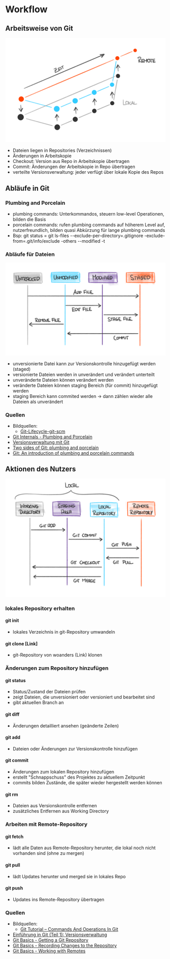# Workflow

## Arbeitsweise von Git
![Git-Workflow](Git-Workflow.png "Git-Workflow")

* Dateien liegen in Repositories (Verzeichnissen)
* Änderungen in Arbeitskopie
* Checkout: Version aus Repo in Arbeitskopie übertragen
* Commit: Änderungen der Arbeitskopie in Repo übertragen
* verteilte Versionsverwaltung: jeder verfügt über lokale Kopie des Repos

## Abläufe in Git

### Plumbing and Porcelain
* plumbing commands: Unterkommandos, steuern low-level Operationen, bilden die Basis
* porcelain commands: rufen plumbing commands auf höherem Level auf, nutzerfreundlich, bilden quasi Abkürzung für lange plumbing commands
* Bsp: git status = git ls-files --exclude-per-directory=.gitignore -exclude-from=.git/info/exclude -others --modified -t

### Abläufe für Dateien
![Git-Lifecycle](Git-Lifecycle.png "Git-Lifecycle")

* unversionierte Datei kann zur Versionskontrolle hinzugefügt werden (staged)
* versionierte Dateien werden in unverändert und verändert unterteilt
* unveränderte Dateien können verändert werden
* veränderte Dateien können staging Bereich (für commit) hinzugefügt werden
* staging Bereich kann commited werden -> dann zählen wieder alle Dateien als unverändert

### Quellen
* Bildquellen:
    * [Git-Lifecycle-git-scm](https://git-scm.com/book/en/v2/Git-Basics-Recording-Changes-to-the-Repository)
* [Git Internals - Plumbing and Porcelain](https://git-scm.com/book/en/v2/Git-Internals-Plumbing-and-Porcelain)
* [Versionsverwaltung  mit  Git](http://www.mi.fu-berlin.de/wiki/pub/AgMathLife/SoftWareProjectSS16/Praesentation_git.pdf)
* [Two sides of Git: plumbing and porcelain](https://subscription.packtpub.com/book/application_development/9781849517522/8/ch08lvl1sec82/two-sides-of-git-plumbing-and-porcelain)
* [Git: An introduction of plumbing and porcelain commands](https://de.slideshare.net/th507/git-an-intro-of-plumbing-and-porcelain-commands)


## Aktionen des Nutzers

![Git-Stages](Git-Stages.png "Git-Stages")

### lokales Repository erhalten
#### git init
* lokales Verzeichnis in git-Repository umwandeln

#### git clone [Link]
* git-Repository von woanders (Link) klonen

### Änderungen zum Repository hinzufügen
#### git status
* Status/Zustand der Dateien prüfen
* zeigt Dateien, die unversioniert oder versioniert und bearbeitet sind
* gibt aktuellen Branch an

#### git diff
* Änderungen detailliert ansehen (geänderte Zeilen)

#### git add
* Dateien oder Änderungen zur Versionskontrolle hinzufügen

#### git commit
* Änderungen zum lokalen Repository hinzufügen
* erstellt "Schnappschuss" des Projektes zu aktuellem Zeitpunkt
* commits bilden Zustände, die später wieder hergestellt werden können

#### git rm
* Dateien aus Versionskontrolle entfernen
* zusätzliches Entfernen aus Working Directory

### Arbeiten mit Remote-Repository
#### git fetch
* lädt alle Daten aus Remote-Repository herunter, die lokal noch nicht vorhanden sind (ohne zu mergen)

#### git pull
* lädt Updates herunter und merged sie in lokales Repo

#### git push
* Updates ins Remote-Repository übertragen


### Quellen
* Bildquellen:
    * [Git Tutorial – Commands And Operations In Git](https://www.edureka.co/blog/git-tutorial/)
* [Einführung in Git (Teil 1): Versionsverwaltung](https://www.mittwald.de/blog/webentwicklung-design/webentwicklung/versionsverwaltung-einfuhrung-in-git-teil-1)
* [Git Basics - Getting a Git Repository](https://git-scm.com/book/en/v2/Git-Basics-Getting-a-Git-Repository)
* [Git Basics - Recording Changes to the Repository](https://git-scm.com/book/en/v2/Git-Basics-Recording-Changes-to-the-Repository)
* [Git Basics - Working with Remotes](https://git-scm.com/book/en/v2/Git-Basics-Working-with-Remotes)
